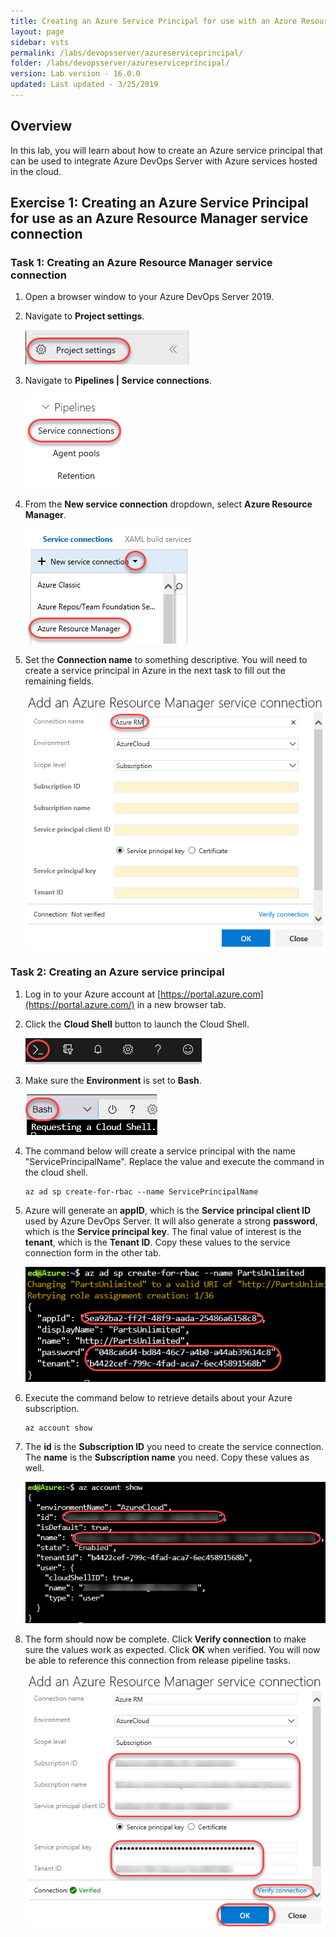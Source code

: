 ```yaml
---
title: Creating an Azure Service Principal for use with an Azure Resource Manager service connection
layout: page
sidebar: vsts
permalink: /labs/devopsserver/azureserviceprincipal/
folder: /labs/devopsserver/azureserviceprincipal/
version: Lab version - 16.0.0
updated: Last updated - 3/25/2019
---
```

<div class="rw-ui-container"></div>

<a name="Overview"></a>
## Overview ##

In this lab, you will learn about how to create an Azure service principal that can be used to integrate Azure DevOps Server with Azure services hosted in the cloud.

<a name="Exercise1"></a>
## Exercise 1: Creating an Azure Service Principal for use as an Azure Resource Manager service connection ##

<a name="Ex1Task1"></a>
### Task 1: Creating an Azure Resource Manager service connection ###

1. Open a browser window to your Azure DevOps Server 2019.

1. Navigate to **Project settings**.

    ![](images/000.png)

1. Navigate to **Pipelines | Service connections**.

    ![](images/001.png)

1. From the **New service connection** dropdown, select **Azure Resource Manager**.

    ![](images/002.png)

1. Set the **Connection name** to something descriptive. You will need to create a service principal in Azure in the next task to fill out the remaining fields.

    ![](images/003.png)

<a name="Ex1Task2"></a>
### Task 2: Creating an Azure service principal ###

1. Log in to your Azure account at [https://portal.azure.com](https://portal.azure.com/) in a new browser tab.

1. Click the **Cloud Shell** button to launch the Cloud Shell.

    ![](images/004.png)

1. Make sure the **Environment** is set to **Bash**.

    ![](images/005.png)

1. The command below will create a service principal with the name "ServicePrincipalName". Replace the value and execute the command in the cloud shell.

    ```
    az ad sp create-for-rbac --name ServicePrincipalName
    ```
1. Azure will generate an **appID**, which is the **Service principal client ID** used by Azure DevOps Server. It will also generate a strong **password**, which is the **Service principal key**. The final value of interest is the **tenant**, which is the **Tenant ID**. Copy these values to the service connection form in the other tab.

    ![](images/006.png)

1. Execute the command below to retrieve details about your Azure subscription.

    ```
    az account show
    ```
1. The **id** is the **Subscription ID** you need to create the service connection. The **name** is the **Subscription name** you need. Copy these values as well.

    ![](images/007.png)

1. The form should now be complete. Click **Verify connection** to make sure the values work as expected. Click **OK** when verified. You will now be able to reference this connection from release pipeline tasks.

    ![](images/008.png)

